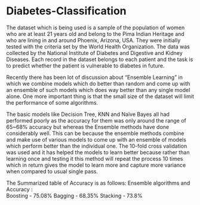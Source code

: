 # Diabetes-Classification

The dataset which is being used is a sample of the population of women who are at least 21 years old and belong to the Pima Indian Heritage and who are lining in and around Phoenix, Arizona, USA. They were initially tested with the criteria set by the World Health Organization. The data was collected by the National Institute of Diabetes and Digestive and Kidney Diseases. Each record in the dataset belongs to each patient and the task is to predict whether the patient is vulnerable to diabetes in future. 

Recently there has been lot of discussion about “Ensemble Learning” in which we combine models which do better than random and come up with an ensemble of such models which does way better than any single model alone. One more important thing is that the small size of the dataset will limit the performance of some algorithms. 

The basic models like Decision Tree, KNN and Naïve Bayes all had performed poorly as the accuracy for them was only around the range of 65~68% accuracy but whereas the Ensemble methods have done considerably well. This can be because the ensemble methods combine and make use of various models to come up with an ensemble of models which perform better than the individual one. The 10-fold cross validation was used and it has helped the models to learn better because rather than learning once and testing it this method will repeat the process 10 times which in return gives the model to learn more and capture more variance when compared to usual single pass. 
 
The Summarized table of Accuracy is as follows:
Ensemble algorithms and Accuracy :  
Boosting       -     75.08% 
Bagging        -     68.35% 
Stacking       -     73.8%

